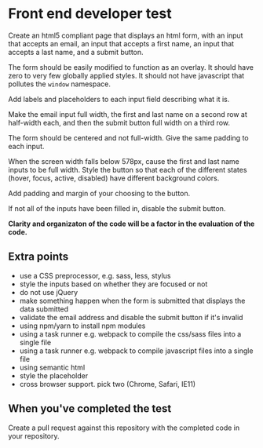 # Front end developer test

Create an html5 compliant page that displays an html form, with an input that accepts an email, an input that accepts a first name, an input that accepts a last name, and a submit button.

The form should be easily modified to function as an overlay. It should have zero to very few globally applied styles. It should not have javascript that pollutes the `window` namespace.

Add labels and placeholders to each input field describing what it is.

Make the email input full width, the first and last name on a second row at half-width each, and then the submit button full width on a third row.

The form should be centered and not full-width. Give the same padding to each input.

When the screen width falls below 578px, cause the first and last name inputs to be full width. Style the button so that each of the different states (hover, focus, active, disabled) have different background colors.

Add padding and margin of your choosing to the button.

If not all of the inputs have been filled in, disable the submit button.

**Clarity and organizaton of the code will be a factor in the evaluation of the code.**

## Extra points
- use a CSS preprocessor, e.g. sass, less, stylus
- style the inputs based on whether they are focused or not
- do not use jQuery
- make something happen when the form is submitted that displays the data submitted
- validate the email address and disable the submit button if it's invalid
- using npm/yarn to install npm modules
- using a task runner e.g. webpack to compile the css/sass files into a single file
- using a task runner e.g. webpack to compile javascript files into a single file
- using semantic html
- style the placeholder
- cross browser support. pick two (Chrome, Safari, IE11)

## When you've completed the test

Create a pull request against this repository with the completed code in your repository.
